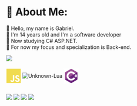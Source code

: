 # 💫 About Me:
📁 Hello, my name is Gabriel.<br>🌟 I'm 14 years old and I'm a software developer<br>📕 Now studying C# ASP.NET.<br>🎲 For now my focus and specialization is Back-end.

<div display="inline-block">
    <img src="https://github-readme-stats.vercel.app/api?username=UnknownBeast10&theme=dracula">
</div>
<div style="display: inline_block"><br>
  <img align="center" alt="Unknown-Js" width="40" src="https://raw.githubusercontent.com/devicons/devicon/master/icons/javascript/javascript-plain.svg">
   <img align="center" alt="Unknown-Lua" width="40" src="https://cdn.jsdelivr.net/gh/devicons/devicon/icons/lua/lua-original.svg" />
  <img align="center" alt="Unknown-Csharp"  width="40" src="https://raw.githubusercontent.com/devicons/devicon/master/icons/csharp/csharp-original.svg">
</div>
  
##
 
<div> 
  <a href="https://www.youtube.com/channel/UCpi_QGG6spwgfcC-bb7L69g" target="_blank"><img src="https://img.shields.io/badge/YouTube-FF0000?style=for-the-badge&logo=youtube&logoColor=white" target="_blank"></a>
  <a href="https://www.instagram.com/g4briel.quintanilha/" target="_blank"><img src="https://img.shields.io/badge/-Instagram-%23E4405F?style=for-the-badge&logo=instagram&logoColor=white" target="_blank"></a>
 <a href="https://discord.com/channels/@1151549556903919776" target="_blank"><img src="https://img.shields.io/badge/Discord-7289DA?style=for-the-badge&logo=discord&logoColor=white" target="_blank"></a> 
  <a href = "mailto:unknownbeast123410@gmail.com"><img src="https://img.shields.io/badge/-Gmail-%23333?style=for-the-badge&logo=gmail&logoColor=white" target="_blank"></a> 
</div>
